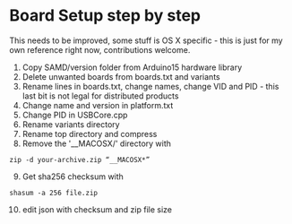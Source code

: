 # Board Setup step by step

This needs to be improved, some stuff is OS X specific - this is just for my own reference right now, contributions welcome.

1. Copy SAMD/version folder from Arduino15 hardware library
2. Delete unwanted boards from boards.txt and variants
3. Rename lines in boards.txt, change names, change VID and PID - this last bit is not legal for distributed products
4. Change name and version in platform.txt
5. Change PID in USBCore.cpp
6. Rename variants directory
7. Rename top directory and compress
8. Remove the '__MACOSX/' directory with 
```
zip -d your-archive.zip “__MACOSX*”
```
9. Get sha256 checksum with 
```
shasum -a 256 file.zip
```
10. edit json with checksum and zip file size  
